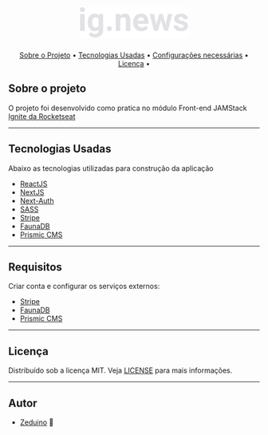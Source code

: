 <h1 align="center">
  <img alt="Logo" src="./public/images/logo.svg" alt="ig.News">
</h1>

<p align="center">
 <a href="#sobre-o-projeto">Sobre o Projeto</a> •
 <a href="#tecnologias">Tecnologias Usadas</a> •
 <a href="#requisitos">Configurações necessárias</a> •
 <a href="#licença">Licença</a> •
</p>

## Sobre o projeto

O projeto foi desenvolvido como pratica no módulo Front-end JAMStack [Ignite da Rocketseat](https://rocketseat.com.br/)

---

## Tecnologias Usadas

Abaixo as tecnologias utilizadas para construção da aplicação

- [ReactJS](https://reactjs.org/)
- [NextJS](https://nextjs.org/)
- [Next-Auth](https://next-auth.js.org/)
- [SASS](https://sass-lang.com/)
- [Stripe](https://stripe.com/)
- [FaunaDB](https://fauna.com/)
- [Prismic CMS](https://prismic.io/)

---

## Requisitos

Criar conta e configurar os serviços externos:

- [Stripe](https://stripe.com/)
- [FaunaDB](https://fauna.com/)
- [Prismic CMS](https://prismic.io/)

---

## Licença

Distribuído sob a licença MIT. Veja [LICENSE](LICENSE) para mais informações.

---

## Autor

- [Zeduino](https://github.com/jebnascimento) 🚀

